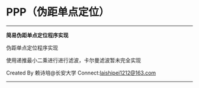 # PPP（伪距单点定位）

------

**简易伪距单点定位程序实现**

伪距单点定位程序实现

使用递推最小二乘进行进行滤波，卡尔曼滤波暂未完全实现

Created By 赖诗培@长安大学
Connect:laishipei1212@163.com

------

